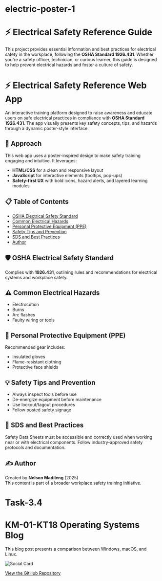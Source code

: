 # electric-poster-1
# ⚡ Electrical Safety Reference Guide

This project provides essential information and best practices for electrical safety in the workplace, following the **OSHA Standard 1926.431**. Whether you're a safety officer, technician, or curious learner, this guide is designed to help prevent electrical hazards and foster a culture of safety.
# ⚡ Electrical Safety Reference Web App

An interactive training platform designed to raise awareness and educate users on safe electrical practices in compliance with **OSHA Standard 1926.431**. The app visually presents key safety concepts, tips, and hazards through a dynamic poster-style interface.

## 🧭 Approach

This web app uses a poster-inspired design to make safety training engaging and intuitive. It leverages:

- **HTML/CSS** for a clean and responsive layout
- **JavaScript** for interactive elements (tooltips, pop-ups)
- **Safety-first UX** with bold icons, hazard alerts, and layered learning modules





## 📋 Table of Contents
- [OSHA Electrical Safety Standard](#osha-electrical-safety-standard)
- [Common Electrical Hazards](#common-electrical-hazards)
- [Personal Protective Equipment (PPE)](#personal-protective-equipment-ppe)
- [Safety Tips and Prevention](#safety-tips-and-prevention)
- [SDS and Best Practices](#sds-and-best-practices)
- [Author](#author)

## 🛡️ OSHA Electrical Safety Standard
Complies with **1926.431**, outlining rules and recommendations for electrical systems and workplace safety.

## ⚠️ Common Electrical Hazards
- Electrocution  
- Burns  
- Arc flashes  
- Faulty wiring or tools

## 👷 Personal Protective Equipment (PPE)
Recommended gear includes:
- Insulated gloves  
- Flame-resistant clothing  
- Protective face shields

## 💡 Safety Tips and Prevention
- Always inspect tools before use  
- De-energize equipment before maintenance  
- Use lockout/tagout procedures  
- Follow posted safety signage

## 📄 SDS and Best Practices
Safety Data Sheets must be accessible and correctly used when working near or with electrical components. Follow industry-approved safety protocols and documentation.

## ✍️ Author
Created by **Nelson Madileng** (2025)  
This content is part of a broader workplace safety training initiative.


# Task-3.4
# KM-01-KT18 Operating Systems Blog

This blog post presents a comparison between Windows, macOS, and Linux.

![Social Card](https://socialify.git.ci/MRNMT/task-3.4/image?description=1&font=Source%20Code%20Pro&owner=1&pattern=Plus&theme=Light)

[View the GitHub Repository](https://github.com/MRNMT/task-3.4)

